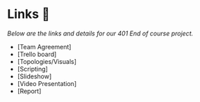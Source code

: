  # Links 🔗

*Below are the links and details for our 401 End of course project.*
- [Team Agreement]
- [Trello board]
- [Topologies/Visuals]
- [Scripting]
- [Slideshow]
- [Video Presentation]
- [Report]
